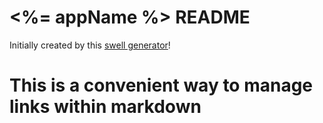 # <%= appName %> README



Initially created by this [swell generator][parent-generator-url]!

# This is a convenient way to manage links within markdown
[parent-generator-url]: https://github.com/swellaby/generator-swell